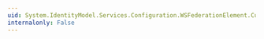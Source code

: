 ```yaml
---
uid: System.IdentityModel.Services.Configuration.WSFederationElement.CustomAttributes
internalonly: False
---
```

